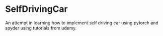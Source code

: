 # SelfDrivingCar
An attempt in learning how to implement self driving car using pytorch and spyder using tutorials from udemy.
